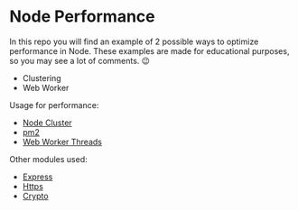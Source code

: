 # Node Performance

In this repo you will find an example of 2 possible ways to optimize performance in Node. 
These examples are made for educational purposes, so you may see a lot of comments. 😉

- Clustering
- Web Worker

Usage for performance:
 
 - [Node Cluster](https://nodejs.org/dist/latest-v12.x/docs/api/cluster.html)
 - [pm2](http://pm2.keymetrics.io/)
 - [Web Worker Threads](https://www.npmjs.com/package/webworker-threads)

Other modules used:

- [Express](https://expressjs.com/)
- [Https](https://nodejs.org/dist/latest-v12.x/docs/api/https.html)
- [Crypto](https://nodejs.org/dist/latest-v12.x/docs/api/crypto.html)
